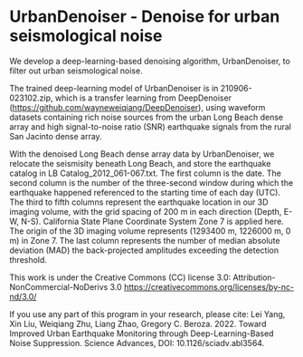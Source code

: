 # UrbanDenoiser - Denoise for urban seismological noise

We develop a deep-learning-based denoising algorithm, UrbanDenoiser, to filter out urban seismological noise. 

The trained deep-learning model of UrbanDenoiser is in 210906-023102.zip, which is a transfer learning from DeepDenoiser (https://github.com/wayneweiqiang/DeepDenoiser), using waveform datasets containing rich noise sources from the urban Long Beach dense array and high signal-to-noise ratio (SNR) earthquake signals from the rural San Jacinto dense array.

With the denoised Long Beach dense array data by UrbanDenoiser, we relocate the seismisity beneath Long Beach, and store the earthquake catalog in LB Catalog_2012_061-067.txt. 
The first column is the date. The second column is the number of the three-second window during which the earthquake happened referenced to the starting time of each day (UTC). The third to fifth columns represent the earthquake location in our 3D imaging volume, with the grid spacing of 200 m in each direction (Depth, E-W, N-S). California State Plane Coordinate System Zone 7 is applied here. The origin of the 3D imaging volume represents (1293400 m, 1226000 m, 0 m) in Zone 7. The last column represents the number of median absolute deviation (MAD) the back-projected amplitudes exceeding the detection threshold.

This work is under the Creative Commons (CC) license 3.0: Attribution-NonCommercial-NoDerivs 3.0 https://creativecommons.org/licenses/by-nc-nd/3.0/ 

If you use any part of this program in your research, please cite:
Lei Yang, Xin Liu, Weiqiang Zhu, Liang Zhao, Gregory C. Beroza. 2022. Toward Improved Urban Earthquake Monitoring through Deep-Learning-Based Noise Suppression. Science Advances, DOI: 10.1126/sciadv.abl3564.
